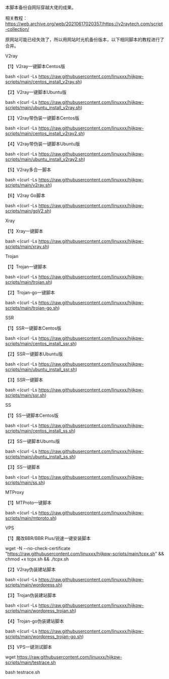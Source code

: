 本脚本备份自网际穿越大佬的成果。

相关教程：https://web.archive.org/web/20210617020357/https://v2raytech.com/script-collection/

原网站可能已经失效了，所以用网站时光机备份版本，以下相同脚本的教程进行了合并。

V2ray

【1】V2ray一键脚本Centos版

bash <(curl -Ls https://raw.githubusercontent.com/linuxxx/hijkpw-scripts/main/centos_install_v2ray.sh)

【2】V2ray一键脚本Ubuntu版

bash <(curl -Ls https://raw.githubusercontent.com/linuxxx/hijkpw-scripts/main/ubuntu_install_v2ray.sh)

【3】V2ray带伪装一键脚本Centos版

bash <(curl -Ls https://raw.githubusercontent.com/linuxxx/hijkpw-scripts/main/centos_install_v2ray2.sh)

【4】V2ray带伪装一键脚本Ubuntu版

bash <(curl -Ls https://raw.githubusercontent.com/linuxxx/hijkpw-scripts/main/ubuntu_install_v2ray2.sh)

【5】V2ray多合一脚本

bash <(curl -Ls https://raw.githubusercontent.com/linuxxx/hijkpw-scripts/main/v2ray.sh)

【6】V2ray Go脚本

bash <(curl -Ls https://raw.githubusercontent.com/linuxxx/hijkpw-scripts/main/goV2.sh)

Xray

【1】Xray一键脚本

bash <(curl -Ls https://raw.githubusercontent.com/linuxxx/hijkpw-scripts/main/xray.sh)

Trojan

【1】Trojan一键脚本

bash <(curl -Ls https://raw.githubusercontent.com/linuxxx/hijkpw-scripts/main/trojan.sh)

【2】Trojan-go一键脚本

bash <(curl -Ls https://raw.githubusercontent.com/linuxxx/hijkpw-scripts/main/trojan-go.sh)

SSR

【1】SSR一键脚本Centos版

bash <(curl -Ls https://raw.githubusercontent.com/linuxxx/hijkpw-scripts/main/centos_install_ssr.sh)

【2】SSR一键脚本Ubuntu版

bash <(curl -Ls https://raw.githubusercontent.com/linuxxx/hijkpw-scripts/main/ubuntu_install_ssr.sh)

【3】SSR一键脚本

bash <(curl -Ls https://raw.githubusercontent.com/linuxxx/hijkpw-scripts/main/ssr.sh)

SS

【1】SS一键脚本Centos版

bash <(curl -Ls https://raw.githubusercontent.com/linuxxx/hijkpw-scripts/main/centos_install_ss.sh)

【2】SS一键脚本Ubuntu版

bash <(curl -Ls https://raw.githubusercontent.com/linuxxx/hijkpw-scripts/main/ubuntu_install_ss.sh)

【3】SS一键脚本

bash <(curl -Ls https://raw.githubusercontent.com/linuxxx/hijkpw-scripts/main/ss.sh)

MTProxy

【1】MTProto一键脚本

bash <(curl -Ls https://raw.githubusercontent.com/linuxxx/hijkpw-scripts/main/mtproto.sh)

VPS

【1】魔改BBR/BBR Plus/锐速一键安装脚本

wget -N --no-check-certificate "https://raw.githubusercontent.com/linuxxx/hijkpw-scripts/main/tcpx.sh" && chmod +x tcpx.sh && ./tcpx.sh

【2】V2ray伪装建站脚本

bash <(curl -Ls https://raw.githubusercontent.com/linuxxx/hijkpw-scripts/main/wordpress.sh)

【3】Trojan伪装建站脚本

bash <(curl -Ls https://raw.githubusercontent.com/linuxxx/hijkpw-scripts/main/wordpress_trojan.sh)

【4】Trojan-go伪装建站脚本

bash <(curl -Ls https://raw.githubusercontent.com/linuxxx/hijkpw-scripts/main/wordpress_trojan-go.sh)

【5】VPS一键测试脚本

wget https://raw.githubusercontent.com/linuxxx/hijkpw-scripts/main/testrace.sh

bash testrace.sh
